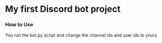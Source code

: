 # My first Discord bot project

### How to Use

You run the bot.py script and change the channel ids and user ids to yours

